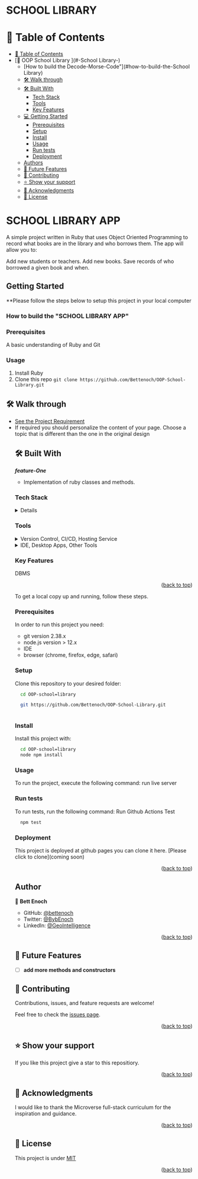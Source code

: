 # 
<a name="readme-top"></a>


<h1>SCHOOL LIBRARY</h1>

# 📗 Table of Contents

- [📗 Table of Contents](#-table-of-contents)
- [📖 OOP School Library ](#-School Library-)
    - [How to build the Decode-Morse-Code"](#how-to-build-the-School Library)
  - [🛠 Walk through ](#-walk-through-)
  - [🛠 Built With ](#-built-with-)
    - [Tech Stack ](#tech-stack-)
    - [Tools ](#tools-)
    - [Key Features ](#key-features-)
  - [💻 Getting Started ](#-getting-started-)
    - [Prerequisites](#prerequisites)
    - [Setup](#setup)
    - [Install](#install)
    - [Usage](#usage)
    - [Run tests](#run-tests)
    - [Deployment](#deployment)
  - [Authors](#authors)
  - [🔭 Future Features ](#-future-features-)
  - [🤝 Contributing ](#-contributing-)
  - [⭐️ Show your support ](#️-show-your-support-)
  - [🙏 Acknowledgments ](#-acknowledgments-)
  - [📝 License ](#-license-)

# SCHOOL LIBRARY APP
A simple project written in Ruby that uses Object Oriented Programming to record what books are in the library and who borrows them. The app will allow you to:

Add new students or teachers.
Add new books.
Save records of who borrowed a given book and when.

## Getting Started

**Please follow the steps below to setup this project in your local computer
<a name="readme-top"></a>

### How to build the "SCHOOL LIBRARY APP" 

### Prerequisites
A basic understanding of Ruby and Git
### Usage
1. Install Ruby
2. Clone this repo `git clone https://github.com/Bettenoch/OOP-School-Library.git`


## 🛠 Walk through <a name="walk-through"></a>

<ul>
  <li><a href="https://github.com/microverseinc/curriculum-ruby/blob/main/oop/sneak_peek.md">See the Project Requirement</a></li>
  <li>If required you should personalize the content of your page. Choose a topic that is different than the one in the original design</li>



## 🛠 Built With <a name="built-with"></a>

**_feature-One_**

- Implementation of ruby classes and methods.


### Tech Stack <a name="tech-stack"></a>

<details>
  <ul>
    <li><a href="https://www.w3.org/html/">RUBY</a></li>
     <li><a href="https://www.w3.org/html/">Rubocop</a></li>
  </ul>
</details>


<!-- Features -->

### Tools <a name="tools"></a>


  <details>
    <summary>Version Control, CI/CD, Hosting Service</summary>
      <ul>
        <li><a href="https://pages.github.com/">Github Pages</a></li>
        <li><a href="https://github.com/features/actions">Github Actions</a></li>
        <li><a href="https://git-scm.com/">Git</a></li>
      </ul>
  </details>
  <details>
    <summary>IDE, Desktop Apps, Other Tools</summary>
      <ul>
        <li><a href="https://code.visualstudio.com/">Visual Studio Code</a></li>
        <li><a href="https://desktop.github.com/">Github Desktop</a></li>
        <li><a href="https://www.behance.net/">Behance</a></li>
      </ul>
  </details>

### Key Features <a name="key-features"></a>


DBMS

<p align="right">(<a href="#readme-top">back to top</a>)</p>


To get a local copy up and running, follow these steps.

### Prerequisites

In order to run this project you need:

- git version 2.38.x
- node.js version > 12.x
- IDE
- browser (chrome, firefox, edge, safari)

### Setup

Clone this repository to your desired folder:

```sh
  cd OOP-school=library

  git https://github.com/Bettenoch/OOP-School-Library.git
 
```

### Install

Install this project with:

```sh
  cd OOP-school=library
  node npm install
```

### Usage

To run the project, execute the following command:
run live server

### Run tests

To run tests, run the following command:
Run Github Actions Test

```sh
  npm test
```

### Deployment

This project is deployed at github pages you can clone it here. [Please click to clone](coming soon)

<p align="right">(<a href="#readme-top">back to top</a>)</p>

## Author

👤 **Bett Enoch**

- GitHub: [@bettenoch](https://github.com/Bettenoch)
- Twitter: [@BybEnoch](https://twitter.com/BybEnoch)
- LinkedIn: [@GeoIntelligence](https://www.linkedin.com/in/bett-kipngeno-enock-8b5153214/)

<p align="right">(<a href="#readme-top">back to top</a>)</p>

## 🔭 Future Features <a name="future-features"></a>


- [ ] **add more methods and constructors**

  

## 🤝 Contributing <a name="contributing"></a>

Contributions, issues, and feature requests are welcome!

Feel free to check the [issues page](https://github.com/Bettenoch/OOP-School-Library/issues).

<p align="right">(<a href="#readme-top">back to top</a>)</p>

## ⭐️ Show your support <a name="support"></a>

If you like this project give a star to this repositiory.

<p align="right">(<a href="#readme-top">back to top</a>)</p>

## 🙏 Acknowledgments <a name="acknowledgements"></a>

I would like to thank the Microverse full-stack curriculum for the inspiration and guidance.

<p align="right">(<a href="#readme-top">back to top</a>)</p>

## 📝 License <a name="license"></a>

This project is under [MIT](https://github.com/Bettenoch/OOP-School-Library/blob/devops/LICENSE)
<p align="right">(<a href="#readme-top">back to top</a>)</p>
